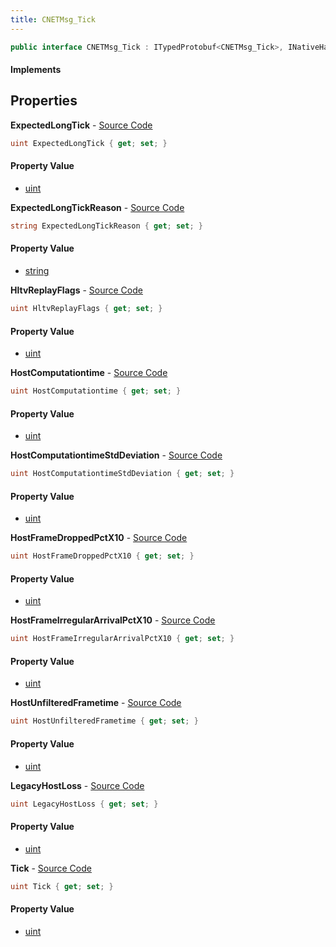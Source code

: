 ```yaml
---
title: CNETMsg_Tick
---
```


```csharp
public interface CNETMsg_Tick : ITypedProtobuf<CNETMsg_Tick>, INativeHandle, INetMessage<CNETMsg_Tick>, IDisposable
```

#### Implements

## Properties

**ExpectedLongTick** - [Source Code](https://github.com/swiftly-solution/swiftlys2/blob/master/managed/src/SwiftlyS2.Generated/Protobufs/Interfaces/CNETMsg_Tick.cs#L36)

```csharp
uint ExpectedLongTick { get; set; }
```

#### Property Value

- [uint](https://learn.microsoft.com/dotnet/api/system.uint32)

**ExpectedLongTickReason** - [Source Code](https://github.com/swiftly-solution/swiftlys2/blob/master/managed/src/SwiftlyS2.Generated/Protobufs/Interfaces/CNETMsg_Tick.cs#L39)

```csharp
string ExpectedLongTickReason { get; set; }
```

#### Property Value

- [string](https://learn.microsoft.com/dotnet/api/system.string)

**HltvReplayFlags** - [Source Code](https://github.com/swiftly-solution/swiftlys2/blob/master/managed/src/SwiftlyS2.Generated/Protobufs/Interfaces/CNETMsg_Tick.cs#L33)

```csharp
uint HltvReplayFlags { get; set; }
```

#### Property Value

- [uint](https://learn.microsoft.com/dotnet/api/system.uint32)

**HostComputationtime** - [Source Code](https://github.com/swiftly-solution/swiftlys2/blob/master/managed/src/SwiftlyS2.Generated/Protobufs/Interfaces/CNETMsg_Tick.cs#L21)

```csharp
uint HostComputationtime { get; set; }
```

#### Property Value

- [uint](https://learn.microsoft.com/dotnet/api/system.uint32)

**HostComputationtimeStdDeviation** - [Source Code](https://github.com/swiftly-solution/swiftlys2/blob/master/managed/src/SwiftlyS2.Generated/Protobufs/Interfaces/CNETMsg_Tick.cs#L24)

```csharp
uint HostComputationtimeStdDeviation { get; set; }
```

#### Property Value

- [uint](https://learn.microsoft.com/dotnet/api/system.uint32)

**HostFrameDroppedPctX10** - [Source Code](https://github.com/swiftly-solution/swiftlys2/blob/master/managed/src/SwiftlyS2.Generated/Protobufs/Interfaces/CNETMsg_Tick.cs#L42)

```csharp
uint HostFrameDroppedPctX10 { get; set; }
```

#### Property Value

- [uint](https://learn.microsoft.com/dotnet/api/system.uint32)

**HostFrameIrregularArrivalPctX10** - [Source Code](https://github.com/swiftly-solution/swiftlys2/blob/master/managed/src/SwiftlyS2.Generated/Protobufs/Interfaces/CNETMsg_Tick.cs#L45)

```csharp
uint HostFrameIrregularArrivalPctX10 { get; set; }
```

#### Property Value

- [uint](https://learn.microsoft.com/dotnet/api/system.uint32)

**HostUnfilteredFrametime** - [Source Code](https://github.com/swiftly-solution/swiftlys2/blob/master/managed/src/SwiftlyS2.Generated/Protobufs/Interfaces/CNETMsg_Tick.cs#L30)

```csharp
uint HostUnfilteredFrametime { get; set; }
```

#### Property Value

- [uint](https://learn.microsoft.com/dotnet/api/system.uint32)

**LegacyHostLoss** - [Source Code](https://github.com/swiftly-solution/swiftlys2/blob/master/managed/src/SwiftlyS2.Generated/Protobufs/Interfaces/CNETMsg_Tick.cs#L27)

```csharp
uint LegacyHostLoss { get; set; }
```

#### Property Value

- [uint](https://learn.microsoft.com/dotnet/api/system.uint32)

**Tick** - [Source Code](https://github.com/swiftly-solution/swiftlys2/blob/master/managed/src/SwiftlyS2.Generated/Protobufs/Interfaces/CNETMsg_Tick.cs#L18)

```csharp
uint Tick { get; set; }
```

#### Property Value

- [uint](https://learn.microsoft.com/dotnet/api/system.uint32)

